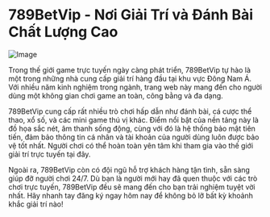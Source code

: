 # 789BetVip - Nơi Giải Trí và Đánh Bài Chất Lượng Cao

![Image](https://github.com/user-attachments/assets/bd51ea9f-0666-407b-a7a7-98ead6de688c)

Trong thế giới game trực tuyến ngày càng phát triển, 789BetVip tự hào là một trong những nhà cung cấp giải trí hàng đầu tại khu vực Đông Nam Á. Với nhiều năm kinh nghiệm trong ngành, trang web này mang đến cho người dùng một không gian chơi game an toàn, công bằng và đa dạng.

789BetVip cung cấp rất nhiều trò chơi hấp dẫn như đánh bài, cá cược thể thao, xổ số, và các mini game thú vị khác. Điểm nổi bật của nền tảng này là đồ họa sắc nét, âm thanh sống động, cùng với đó là hệ thống bảo mật tiên tiến, đảm bảo thông tin cá nhân và tài khoản của người dùng luôn được bảo vệ tốt nhất. Người chơi có thể hoàn toàn yên tâm khi tham gia vào thế giới giải trí trực tuyến tại đây.

Ngoài ra, 789BetVip còn có đội ngũ hỗ trợ khách hàng tận tình, sẵn sàng giúp đỡ người chơi 24/7. Dù bạn là người mới hay đã quen thuộc với các trò chơi trực tuyến, 789BetVip đều sẽ mang đến cho bạn trải nghiệm tuyệt vời nhất. Hãy nhanh tay đăng ký ngay hôm nay để không bỏ lỡ bất kỳ khoảnh khắc giải trí nào!